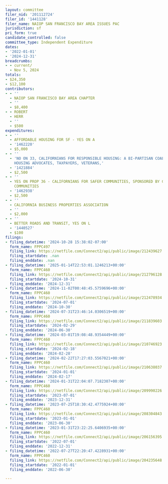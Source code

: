 ```yaml
---
layout: committee
filer_nid: '201112724'
filer_id: '1441128'
filer_name: NAIOP SAN FRANCISCO BAY AREA ISSUES PAC
jurisdiction: sf
pri_form: true
candidate_controlled: false
committee_type: Independent Expenditure
dates:
- '2022-01-01'
- '2024-12-31'
breadcrumbs:
- - current/
  - Nov 5, 2024
totals:
- $24,350
- $12,100
contributors:
- - ''
  - NAIOP SAN FRANCISCO BAY AREA CHAPTER
  - ''
  - $8,400
- - ROBERT
  - HERR
  - ''
  - $500
expenditures:
- - ''
  - AFFORDABLE HOUSING FOR SF - YES ON A
  - '1462220'
  - $5,000
- - ''
  - 'NO ON 33, CALIFORNIANS FOR RESPONSIBLE HOUSING: A BI-PARTISAN COALITION OF AFFORDABLE
    HOUSING ADVOCATES, TAXPAYERS, VETERANS,'
  - '1421884'
  - $2,500
- - ''
  - YES ON PROP 36 - CALIFORNIANS FOR SAFER COMMUNITIES, SPONSORED BY GOLDEN STATE
    COMMUNITIES
  - '1462938'
  - $2,500
- - ''
  - CALIFORNIA BUSINESS PROPERTIES ASSOCIATION
  - ''
  - $2,000
- - ''
  - BETTER ROADS AND TRANSIT, YES ON L
  - '1440527'
  - $100
filings:
- filing_datetime: '2024-10-28 15:38:02-07:00'
  form_name: FPPC497
  filing_link: https://netfile.com/Connect2/api/public/image/212439627
  filing_startdate: .nan
  filing_enddate: .nan
- filing_datetime: '2025-01-14T22:53:01.1246213+00:00'
  form_name: FPPC460
  filing_link: https://netfile.com/Connect2/api/public/image/212796128
  filing_startdate: '2024-10-31'
  filing_enddate: '2024-12-31'
- filing_datetime: '2024-11-02T00:48:45.5759696+00:00'
  form_name: FPPC460
  filing_link: https://netfile.com/Connect2/api/public/image/212478934
  filing_startdate: '2024-07-01'
  filing_enddate: '2024-10-30'
- filing_datetime: '2024-07-31T23:46:14.0306519+00:00'
  form_name: FPPC460
  filing_link: https://netfile.com/Connect2/api/public/image/211839603
  filing_startdate: '2024-02-29'
  filing_enddate: '2024-06-30'
- filing_datetime: '2024-03-01T19:08:48.9354449+00:00'
  form_name: FPPC460
  filing_link: https://netfile.com/Connect2/api/public/image/210746923
  filing_startdate: '2024-02-18'
  filing_enddate: '2024-02-28'
- filing_datetime: '2024-02-22T17:27:03.5567021+00:00'
  form_name: FPPC460
  filing_link: https://netfile.com/Connect2/api/public/image/210638037
  filing_startdate: '2024-01-01'
  filing_enddate: '2024-02-17'
- filing_datetime: '2024-01-31T22:04:07.7182307+00:00'
  form_name: FPPC460
  filing_link: https://netfile.com/Connect2/api/public/image/209990226
  filing_startdate: '2023-07-01'
  filing_enddate: '2023-12-31'
- filing_datetime: '2023-07-25T18:30:42.4775924+00:00'
  form_name: FPPC460
  filing_link: https://netfile.com/Connect2/api/public/image/208304843
  filing_startdate: '2023-01-01'
  filing_enddate: '2023-06-30'
- filing_datetime: '2023-01-31T23:22:25.6406935+00:00'
  form_name: FPPC460
  filing_link: https://netfile.com/Connect2/api/public/image/206156395
  filing_startdate: '2022-07-01'
  filing_enddate: '2022-12-31'
- filing_datetime: '2022-07-27T22:20:47.4228931+00:00'
  form_name: FPPC460
  filing_link: https://netfile.com/Connect2/api/public/image/204235648
  filing_startdate: '2022-01-01'
  filing_enddate: '2022-06-30'

---
```

